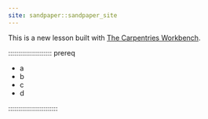 ```yaml
---
site: sandpaper::sandpaper_site
---
```


This is a new lesson built with [The Carpentries Workbench][workbench]. 


[workbench]: https://carpentries.github.io/sandpaper-docs

::::::::::::::::::::::  prereq
- a
- b
- c
- d

:::::::::::::::::::::::::
